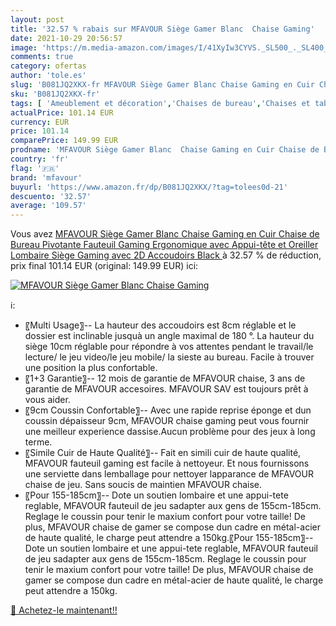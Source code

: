 ```yaml
---
layout: post
title: '32.57 % rabais sur MFAVOUR Siège Gamer Blanc  Chaise Gaming'
date: 2021-10-29 20:56:57
image: 'https://m.media-amazon.com/images/I/41XyIw3CYVS._SL500_._SL400_.jpg'
comments: true
category: ofertas
author: 'tole.es'
slug: 'B081JQ2XKX-fr MFAVOUR Siège Gamer Blanc Chaise Gaming en Cuir Chaise de...'
sku: 'B081JQ2XKX-fr'
tags: [ 'Ameublement et décoration','Chaises de bureau','Chaises et tabourets de bureau','Cuisine et Maison','Meubles','Meubles de bureau','mfavour', ]
actualPrice: 101.14 EUR
currency: EUR
price: 101.14
comparePrice: 149.99 EUR
prodname: 'MFAVOUR Siège Gamer Blanc  Chaise Gaming en Cuir Chaise de Bureau Pivotante  Fauteuil Gaming Ergonomique avec Appui-tête et Oreiller Lombaire  Siège Gaming avec 2D Accoudoirs  Black '
country: 'fr'
flag: '🇫🇷'
brand: 'mfavour'
buyurl: 'https://www.amazon.fr/dp/B081JQ2XKX/?tag=tolees0d-21'
descuento: '32.57'
average: '109.57'
---
```


Vous avez [MFAVOUR Siège Gamer Blanc  Chaise Gaming en Cuir Chaise de Bureau Pivotante  Fauteuil Gaming Ergonomique avec Appui-tête et Oreiller Lombaire  Siège Gaming avec 2D Accoudoirs  Black ](https://www.amazon.fr/dp/B081JQ2XKX/?tag=tolees0d-21)  à  32.57 % de réduction, prix final  101.14 EUR (original: 149.99 EUR) ici:

[![MFAVOUR Siège Gamer Blanc  Chaise Gaming](https://m.media-amazon.com/images/I/41XyIw3CYVS._SL500_._SL400_.jpg)](https://www.amazon.fr/dp/B081JQ2XKX/?tag=tolees0d-21)

ℹ️:

- 〖Multi Usage〗-- La hauteur des accoudoirs est 8cm réglable et le dossier est inclinable jusquà un angle maximal de 180 °. La hauteur du siège 10cm réglable pour répondre à vos attentes pendant le travail/le lecture/ le jeu video/le jeu mobile/ la sieste au bureau. Facile à trouver une position la plus confortable.
- 〖1+3 Garantie〗-- 12 mois de garantie de MFAVOUR chaise, 3 ans de garantie de MFAVOUR accesoires. MFAVOUR SAV est toujours prêt à vous aider.
- 〖9cm Coussin Confortable〗-- Avec une rapide reprise éponge et dun coussin dépaisseur 9cm, MFAVOUR chaise gaming peut vous fournir une meilleur experience dassise.Aucun problème pour des jeux à long terme.
- 〖Simile Cuir de Haute Qualité〗-- Fait en simili cuir de haute qualité, MFAVOUR fauteuil gaming est facile à nettoyeur. Et nous fournissons une serviette dans lemballage pour nettoyer lapparance de MFAVOUR chaise de jeu. Sans soucis de maintien MFAVOUR chaise.
- 〖Pour 155-185cm〗-- Dote un soutien lombaire et une appui-tete reglable, MFAVOUR fauteuil de jeu sadapter aux gens de 155cm-185cm. Reglage le coussin pour tenir le maxium confort pour votre taille! De plus, MFAVOUR chaise de gamer se compose dun cadre en métal-acier de haute qualité, le charge peut attendre a 150kg.〖Pour 155-185cm〗-- Dote un soutien lombaire et une appui-tete reglable, MFAVOUR fauteuil de jeu sadapter aux gens de 155cm-185cm. Reglage le coussin pour tenir le maxium confort pour votre taille! De plus, MFAVOUR chaise de gamer se compose dun cadre en métal-acier de haute qualité, le charge peut attendre a 150kg.

[🛒 Achetez-le maintenant!!](https://www.amazon.fr/dp/B081JQ2XKX/?tag=tolees0d-21)
